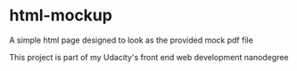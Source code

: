 # html-mockup
A simple html page designed to look as the provided mock pdf file

This project is part of my Udacity's front end web development nanodegree